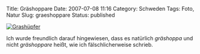 Title: Gräshoppare
Date: 2007-07-08 11:16
Category: Schweden
Tags: Foto, Natur
Slug: graeshoppare
Status: published

[![Grashüpfer](/pic/grashoppare_s.jpg "Grashüpfer")](/pic/grashoppare_l.jpg)

Ich wurde freundlich darauf hingewiesen, dass es natürlich *gräshoppa*
und nicht *gräshoppare* heißt, wie ich fälschlicherweise schrieb.

